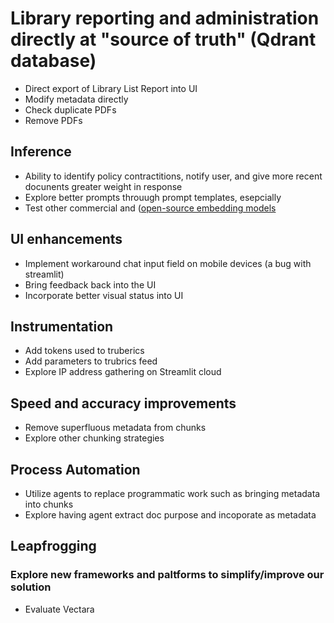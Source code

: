 # Library reporting and administration directly at  "source of truth"  (Qdrant database)  
- Direct export of Library List Report into UI
- Modify metadata directly
- Check duplicate PDFs
- Remove PDFs

## Inference  
- Ability to identify policy contractitions, notify user, and give more recent docunents greater weight in response
- Explore better prompts throuugh prompt templates, esepcially 
- Test other commercial and ([open-source embedding models](https://huggingface.co/spaces/mteb/leaderboard)

## UI enhancements  
- Implement workaround chat input field on mobile devices (a bug with streamlit)
- Bring feedback back into the UI
- Incorporate better visual status into UI

## Instrumentation  
- Add tokens used to truberics
- Add parameters to trubrics feed
- Explore IP address gathering on Streamlit cloud

## Speed and accuracy improvements  
- Remove superfluous metadata from chunks
- Explore other chunking strategies

## Process Automation  
- Utilize agents to replace programmatic work such as bringing metadata into chunks
- Explore having agent extract doc purpose and incoporate as metadata

## Leapfrogging
### Explore new frameworks and paltforms to simplify/improve our solution
- Evaluate Vectara